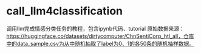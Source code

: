 # call_llm4classification
调用llm完成情感分类任务的教程，包含ipynb代码、tutorial
原始数据来源：https://huggingface.co/datasets/dirtycomputer/ChnSentiCorp_htl_all，仓库中的data_sample.csv为从中随机抽取了label为0、1的各50条的随机抽样数据。
